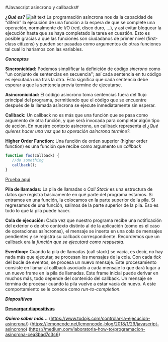 #Javascript asincrono y callbacks#

***¿Qué es?***
![alt text](https://camo.githubusercontent.com/c52b058fddead54a1557e71a1a97852b3bdd1c76/68747470733a2f2f7363722e7361642e737570696e666f2e636f6d2f61727469636c65732f7265736f75726365732f3136343836322f323230342f312e706e67)
La programación asíncrona nos da la capacidad de “diferir” la ejecución de una función a la espera de que se complete una operación, normalmente de I/O (red, disco duro, …), y así evitar bloquear la ejecución hasta que se haya completado la tarea en cuestión. Esto es posible gracias a que las funciones son ciudadanos de primer nivel (first-class citizens) y pueden ser pasadas como argumentos de otras funciones tal cual lo haríamos con las variables.

***Conceptos***

**Sincronicidad:** Podemos simplificar la definición de código *síncrono* como "un conjunto de sentencias en secuencia"; así cada sentencia en tu código es ejecutada una tras la otra. Esto significa que cada sentencia debe esperar a que la sentencia previa termine de ejecutarse. 

**Asincronicidad:** El código asíncrono toma sentencias fuera del flujo principal del programa, permitiendo que el código que se encuentre después de la llamada asíncrona se ejecute inmediatamente sin esperar.

**Callback:** Un callback no es más que una función que se pasa como argumento de otra función, y que será invocada para completar algún tipo de acción. En nuestro contexto asíncrono, un callback representa el *¿Qué quieres hacer una vez que tu operación asíncrona termine?*.  

**Higher Order Function:** Una función de orden superior (higher order function) es una función que recibe como argumento un *callback*

```javascript
function foo(callback) { 
   //do something
   callback();
}
```
[Prueba aquí](https://repl.it/@EduDevf/3async "replit")

**Pila de llamadas:** La pila de llamadas o *Call Stack* es una estructura de datos que registra básicamente en qué parte del programa estamos. Si entramos en una función, la colocamos en la parte superior de la pila. Si regresamos de una función, salimos de la parte superior de la pila. Eso es todo lo que la pila puede hacer.

**Cola de ejecución:** Cada vez que nuestro programa recibe una notificación del exterior o de otro contexto distinto al de la aplicación (como es el caso de operaciones asíncronas), el mensaje se inserta en una cola de mensajes pendientes y se registra su callback correspondiente. Recordemos que un callback era la *función que se ejecutará como respuesta*.

**Eventloop:** Cuando la pila de llamadas (call stack) se vacía, es decir, no hay nada más que ejecutar, se procesan los mensajes de la cola. Con cada *tick* del bucle de eventos, se procesa un nuevo mensaje. Este procesamiento consiste en llamar al callback asociado a cada mensaje lo que dará lugar a un nuevo frame en la pila de llamadas. Este frame inicial puede derivar en muchos más, todo depende del contenido del callback. Un mensaje se termina de procesar cuando la pila vuelve a estar vacía de nuevo. A este comportamiento se le conoce como *run-to-completion*.

***Diapositivas***

[**Descargar diapositivas**](https://raw.githubusercontent.com/devfmx/cinta-roja/master/1.4%20%Async/JS_ASYNC.pdf)

***Quiero saber más...***
(https://www.todojs.com/controlar-la-ejecucion-asincrona/)
(https://lemoncode.net/lemoncode-blog/2018/1/29/javascript-asincrono)
(https://medium.com/laboratoria-how-to/programacion-asincrona-cea3bad7c3c6)
